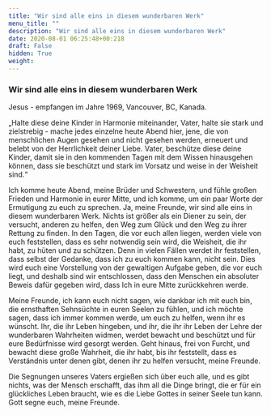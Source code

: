 ```yaml
---
title: "Wir sind alle eins in diesem wunderbaren Werk"
menu_title: ""
description: "Wir sind alle eins in diesem wunderbaren Werk"
date: 2020-08-01 06:25:48+00:218
draft: False
hidden: True
weight:
---
```

### Wir sind alle eins in diesem wunderbaren Werk

Jesus - empfangen im Jahre 1969, Vancouver, BC, Kanada.

„Halte diese deine Kinder in Harmonie miteinander, Vater, halte sie stark und zielstrebig - mache jedes einzelne heute Abend hier, jene, die von menschlichen Augen gesehen und nicht gesehen werden, erneuert und belebt von der Herrlichkeit deiner Liebe. Vater, beschütze diese deine Kinder, damit sie in den kommenden Tagen mit dem Wissen hinausgehen können, dass sie beschützt und stark im Vorsatz und weise in der Weisheit sind.“  

Ich komme heute Abend, meine Brüder und Schwestern, und fühle großen Frieden und Harmonie in eurer Mitte, und ich komme, um ein paar Worte der Ermutigung zu euch zu sprechen. Ja, meine Freunde, wir sind alle eins in diesem wunderbaren Werk. Nichts ist größer als ein Diener zu sein, der versucht, anderen zu helfen, den Weg zum Glück und den Weg zu ihrer Rettung zu finden. In den Tagen, die vor euch allen liegen, werden viele von euch feststellen, dass es sehr notwendig sein wird, die Weisheit, die ihr habt, zu hüten und zu schützen. Denn in vielen Fällen werdet ihr feststellen, dass selbst der Gedanke, dass ich zu euch kommen kann, nicht sein. Dies wird euch eine Vorstellung von der gewaltigen Aufgabe geben, die vor euch liegt, und deshalb sind wir entschlossen, dass den Menschen ein absoluter Beweis dafür gegeben wird, dass Ich in eure Mitte zurückkehren werde.

Meine Freunde, ich kann euch nicht sagen, wie dankbar ich mit euch bin, die ernsthaften Sehnsüchte in euren Seelen zu fühlen, und ich möchte sagen, dass ich immer kommen werde, um euch zu helfen, wenn ihr es wünscht.  Ihr, die ihr Leben hingeben, und ihr, die ihr ihr Leben der Lehre der wunderbaren Wahrheiten widmen, werdet bewacht und beschützt und für eure Bedürfnisse wird gesorgt werden. Geht hinaus, frei von Furcht, und bewacht diese große Wahrheit, die ihr habt, bis ihr feststellt, dass es Verständnis unter denen gibt, denen ihr zu helfen versucht, meine Freunde.  

Die Segnungen unseres Vaters ergießen sich über euch alle, und es gibt nichts, was der Mensch erschafft, das ihm all die Dinge bringt, die er für ein glückliches Leben braucht, wie es die Liebe Gottes in seiner Seele tun kann. Gott segne euch, meine Freunde.
